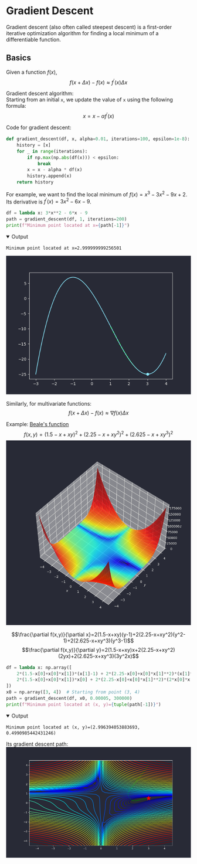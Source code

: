 # Gradient Descent
Gradient descent (also often called steepest descent) is a first-order iterative optimization algorithm for finding a local minimum of a differentiable function.

## Basics
Given a function $f(x)$,
$$f(x+\Delta x)-f(x)\approx f^\prime(x)\Delta x$$

Gradient descent algorithm:<br>
Starting from an initial `x`, we update the value of `x` using the following formula:
$$x=x-\alpha f^\prime(x)$$

Code for gradient descent:
```python
def gradient_descent(df, x, alpha=0.01, iterations=100, epsilon=1e-8):
    history = [x]
    for _ in range(iterations):
        if np.max(np.abs(df(x))) < epsilon:
            break
        x = x - alpha * df(x)
        history.append(x)
    return history
```

For example, we want to find the local minimum of $f(x)=x^3-3x^2-9x+2$. Its derivative is $f^\prime(x)=3x^2-6x-9$.
```python
df = lambda x: 3*x**2 - 6*x - 9
path = gradient_descent(df, 1, iterations=200)
print(f"Minimum point located at x={path[-1]}")
```
<details open>
<summary>Output</summary>

```
Minimum point located at x=2.999999999256501
```

</details>


![](../assets/gradient_descent_plot_1.png)

Similarly, for multivariate functions:
$$f(x+\Delta x)-f(x)\approx\nabla f(x)\Delta x$$

Example: [Beale's function](https://www.sfu.ca/~ssurjano/beale.html)
$$f(x,y)=(1.5-x+xy)^2+(2.25-x+xy^2)^2+(2.625-x+xy^3)^2$$
![](../assets/beale_function.png)

$$\frac{\partial f(x,y)}{\partial x}=2(1.5-x+xy)(y-1)+2(2.25-x+xy^2)(y^2-1)+2(2.625-x+xy^3)(y^3-1)$$
$$\frac{\partial f(x,y)}{\partial y}=2(1.5-x+xy)x+2(2.25-x+xy^2)(2yx)+2(2.625-x+xy^3)(3y^2x)$$
```python
df = lambda x: np.array([
    2*(1.5-x[0]+x[0]*x[1])*(x[1]-1) + 2*(2.25-x[0]+x[0]*x[1]**2)*(x[1]**2-1) + 2*(2.625-x[0]+x[0]*x[1]**3)*(x[1]**3-1),
    2*(1.5-x[0]+x[0]*x[1])*x[0] + 2*(2.25-x[0]+x[0]*x[1]**2)*(2*x[0]*x[1]) + 2*(2.625-x[0]+x[0]*x[1]**3)*(3*x[0]*x[1]**2)
])
x0 = np.array([3, 4])  # Starting from point (3, 4)
path = gradient_descent(df, x0, 0.00005, 300000)
print(f"Minimum point located at (x, y)={tuple(path[-1])}")
```
<details open>
<summary>Output</summary>

```
Minimum point located at (x, y)=(2.996394053883693, 0.4990985442431246)
```

</details>


Its gradient descent path:
![](../assets/beale_function_gradient_descent_path.png)
